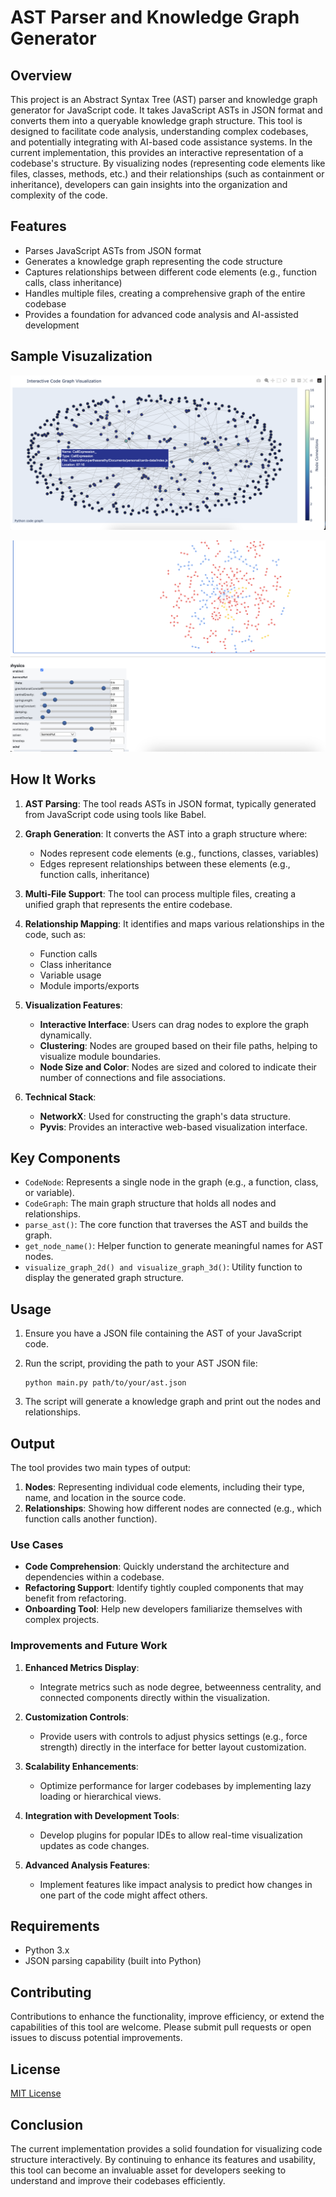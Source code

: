 # AST Parser and Knowledge Graph Generator

## Overview

This project is an Abstract Syntax Tree (AST) parser and knowledge graph generator for JavaScript code. It takes JavaScript ASTs in JSON format and converts them into a queryable knowledge graph structure. This tool is designed to facilitate code analysis, understanding complex codebases, and potentially integrating with AI-based code assistance systems. In the current implementation, this provides an interactive representation of a codebase's structure. By visualizing nodes (representing code elements like files, classes, methods, etc.) and their relationships (such as containment or inheritance), developers can gain insights into the organization and complexity of the code.

## Features

- Parses JavaScript ASTs from JSON format
- Generates a knowledge graph representing the code structure
- Captures relationships between different code elements (e.g., function calls, class inheritance)
- Handles multiple files, creating a comprehensive graph of the entire codebase
- Provides a foundation for advanced code analysis and AI-assisted development

## Sample Visuzalization

![2D Representation of Knowledge Graph](./viz/2dGraph.png)

![Interactive Graph](./viz/3dGraph.png)

## How It Works

1. **AST Parsing**: The tool reads ASTs in JSON format, typically generated from JavaScript code using tools like Babel.

2. **Graph Generation**: It converts the AST into a graph structure where:
   - Nodes represent code elements (e.g., functions, classes, variables)
   - Edges represent relationships between these elements (e.g., function calls, inheritance)

3. **Multi-File Support**: The tool can process multiple files, creating a unified graph that represents the entire codebase.

4. **Relationship Mapping**: It identifies and maps various relationships in the code, such as:
   - Function calls
   - Class inheritance
   - Variable usage
   - Module imports/exports

5. **Visualization Features**:
   - **Interactive Interface**: Users can drag nodes to explore the graph dynamically.
   - **Clustering**: Nodes are grouped based on their file paths, helping to visualize module boundaries.
   - **Node Size and Color**: Nodes are sized and colored to indicate their number of connections and file associations.

6. **Technical Stack**:
   - **NetworkX**: Used for constructing the graph's data structure.
   - **Pyvis**: Provides an interactive web-based visualization interface.

## Key Components

- `CodeNode`: Represents a single node in the graph (e.g., a function, class, or variable).
- `CodeGraph`: The main graph structure that holds all nodes and relationships.
- `parse_ast()`: The core function that traverses the AST and builds the graph.
- `get_node_name()`: Helper function to generate meaningful names for AST nodes.
- `visualize_graph_2d() and visualize_graph_3d()`: Utility function to display the generated graph structure.

## Usage

1. Ensure you have a JSON file containing the AST of your JavaScript code.
2. Run the script, providing the path to your AST JSON file:

   ```
   python main.py path/to/your/ast.json
   ```

3. The script will generate a knowledge graph and print out the nodes and relationships.

## Output

The tool provides two main types of output:

1. **Nodes**: Representing individual code elements, including their type, name, and location in the source code.
2. **Relationships**: Showing how different nodes are connected (e.g., which function calls another function).

### Use Cases

- **Code Comprehension**: Quickly understand the architecture and dependencies within a codebase.
- **Refactoring Support**: Identify tightly coupled components that may benefit from refactoring.
- **Onboarding Tool**: Help new developers familiarize themselves with complex projects.

### Improvements and Future Work

1. **Enhanced Metrics Display**:
   - Integrate metrics such as node degree, betweenness centrality, and connected components directly within the visualization.

2. **Customization Controls**:
   - Provide users with controls to adjust physics settings (e.g., force strength) directly in the interface for better layout customization.

3. **Scalability Enhancements**:
   - Optimize performance for larger codebases by implementing lazy loading or hierarchical views.

4. **Integration with Development Tools**:
   - Develop plugins for popular IDEs to allow real-time visualization updates as code changes.

5. **Advanced Analysis Features**:
   - Implement features like impact analysis to predict how changes in one part of the code might affect others.

## Requirements

- Python 3.x
- JSON parsing capability (built into Python)

## Contributing

Contributions to enhance the functionality, improve efficiency, or extend the capabilities of this tool are welcome. Please submit pull requests or open issues to discuss potential improvements.

## License

[MIT License](./LICENSE)

## Conclusion

The current implementation provides a solid foundation for visualizing code structure interactively. By continuing to enhance its features and usability, this tool can become an invaluable asset for developers seeking to understand and improve their codebases efficiently.
